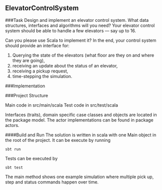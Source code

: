 ElevatorControlSystem
---

###Task
Design and implement an elevator control system. What data structures, interfaces and algorithms will you need? Your
elevator control system should be able to handle a few elevators — say up to 16.

Can you please use Scala to implement it? In the end, your control system should provide an interface for:

1. Querying the state of the elevators (what floor are they on and where they are going),
2. receiving an update about the status of an elevator,
3. receiving a pickup request,
4. time-stepping the simulation.

###Implementation

###Project Structure

Main code in src/main/scala
Test code in src/test/scala

Interfaces (traits), domain specific case classes and objects are located in the package model. The actor
implementations can be found in package actors.

####Build and Run
The solution is written in scala with one Main object in the root of the project. It can be execute by running

```
sbt run
```

Tests can be executed by

```
sbt test
```

The main method shows one example simulation where multiple pick up, step and status commands happen over time.


